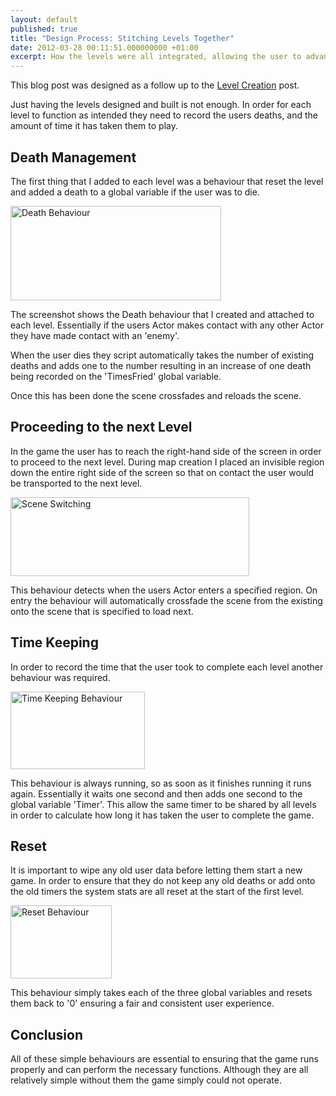 ```yaml
---
layout: default
published: true
title: "Design Process: Stitching Levels Together"
date: 2012-03-28 00:11:51.000000000 +01:00
excerpt: How the levels were all integrated, allowing the user to advance in the game and for the score to carry-over between levels. 
---
```

This blog post was designed as a follow up to the [Level Creation](http://danielgroves.net/2012/03/level-creation/ "Level Creation") post.

Just having the levels designed and built is not enough. In order for each level to function as intended they need to record the users deaths, and the amount of time it has taken them to play.

## Death Management

The first thing that I added to each level was a behaviour that reset the level and added a death to a global variable if the user was to die.

[<img class="size-full wp-image-859" title="Death Behaviour" src="http://danielgroves.net/wp-content/uploads/2012/03/Screen-Shot-2012-03-27-at-23.52.30.png" alt="Death Behaviour" width="337" height="151" />](http://danielgroves.net/wp-content/uploads/2012/03/Screen-Shot-2012-03-27-at-23.52.30.png)

The screenshot shows the Death behaviour that I created and attached to each level. Essentially if the users Actor makes contact with any other Actor they have made contact with an 'enemy'.

When the user dies they script automatically takes the number of existing deaths and adds one to the number resulting in an increase of one death being recorded on the 'TimesFried' global variable.

Once this has been done the scene crossfades and reloads the scene.

## Proceeding to the next Level

In the game the user has to reach the right-hand side of the screen in order to proceed to the next level. During map creation I placed an invisible region down the entire right side of the screen so that on contact the user would be transported to the next level.

[<img class="size-full wp-image-861" title="Scene Switching" src="http://danielgroves.net/wp-content/uploads/2012/03/Screen-Shot-2012-03-27-at-23.57.27.png" alt="Scene Switching" width="382" height="126" />](http://danielgroves.net/wp-content/uploads/2012/03/Screen-Shot-2012-03-27-at-23.57.27.png)

This behaviour detects when the users Actor enters a specified region. On entry the behaviour will automatically crossfade the scene from the existing onto the scene that is specified to load next.

## Time Keeping

In order to record the time that the user took to complete each level another behaviour was required.

[<img class="size-full wp-image-864" title="Time Keeping Behaviour" src="http://danielgroves.net/wp-content/uploads/2012/03/Screen-Shot-2012-03-28-at-00.02.25.png" alt="Time Keeping Behaviour" width="215" height="124" />](http://danielgroves.net/wp-content/uploads/2012/03/Screen-Shot-2012-03-28-at-00.02.25.png)

This behaviour is always running, so as soon as it finishes running it runs again. Essentially it waits one second and then adds one second to the global variable 'Timer'. This allow the same timer to be shared by all levels in order to calculate how long it has taken the user to complete the game.

## Reset

It is important to wipe any old user data before letting them start a new game. In order to ensure that they do not keep any old deaths or add onto the old timers the system stats are all reset at the start of the first level.

[<img class="size-full wp-image-866" title="Reset Behaviour" src="http://danielgroves.net/wp-content/uploads/2012/03/Screen-Shot-2012-03-28-at-00.05.34.png" alt="Reset Behaviour" width="162" height="117" />](http://danielgroves.net/wp-content/uploads/2012/03/Screen-Shot-2012-03-28-at-00.05.34.png)

This behaviour simply takes each of the three global variables and resets them back to '0' ensuring a fair and consistent user experience.

## Conclusion

All of these simple behaviours are essential to ensuring that the game runs properly and can perform the necessary functions. Although they are all relatively simple without them the game simply could not operate.

